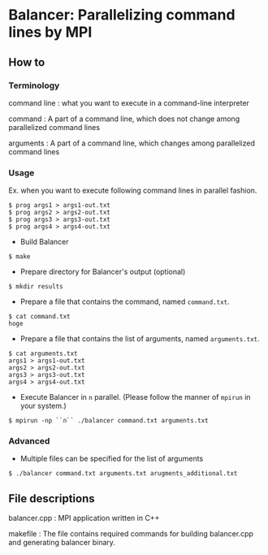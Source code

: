 Balancer: Parallelizing command lines by MPI
===========================

How to
-----

### Terminology

command line
: what you want to execute in a command-line interpreter

command
: A part of a command line, which does not change among parallelized
command lines

arguments
: A part of a command line, which changes among parallelized command
lines

### Usage

Ex. when you want to execute following command lines in parallel fashion.
```
$ prog args1 > args1-out.txt
$ prog args2 > args2-out.txt
$ prog args3 > args3-out.txt
$ prog args4 > args4-out.txt
```

- Build Balancer
```
$ make
```

- Prepare directory for Balancer's output (optional)
```
$ mkdir results
```

- Prepare a file that contains the command, named ``command.txt``.
```
$ cat command.txt
hoge
```

- Prepare a file that contains the list of arguments, named ``arguments.txt``.
```
$ cat arguments.txt
args1 > args1-out.txt
args2 > args2-out.txt
args3 > args3-out.txt
args4 > args4-out.txt
```

- Execute Balancer in ``n`` parallel. (Please follow the manner of ``mpirun`` in your system.)
```
$ mpirun -np ``n`` ./balancer command.txt arguments.txt
```

### Advanced

- Multiple files can be specified for the list of arguments
```
$ ./balancer command.txt arguments.txt arugments_additional.txt
```

File descriptions
---------------

balancer.cpp
: MPI application written in C++

makefile
: The file contains required commands for building balancer.cpp and
generating balancer binary.

